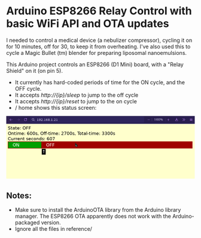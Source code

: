 # Arduino ESP8266 Relay Control with basic WiFi API and OTA updates

I needed to control a medical device (a nebulizer compressor), cycling it on for 10 minutes, off for 30, to keep it from overheating.  I've also used this to cycle a Magic Bullet (tm) blender for preparing liposomal nanoemulsions.

This Arduino project controls an ESP8266 (D1 Mini) board, with a "Relay Shield" on it (on pin 5).

* It currently has hard-coded periods of time for the ON cycle, and the OFF cycle.
* It accepts <i>http://{ip}/sleep</i> to jump to the off cycle
* It accepts <i>http://{ip}/reset</i> to jump to the on cycle
* / home shows this status screen:

![Web status screen](img/web.png)

## Notes:

* Make sure to install the ArduinoOTA library from the Arduino library manager. The ESP8266 OTA apparently does not work with the Arduino-packaged version.
* Ignore all the files in reference/ 
